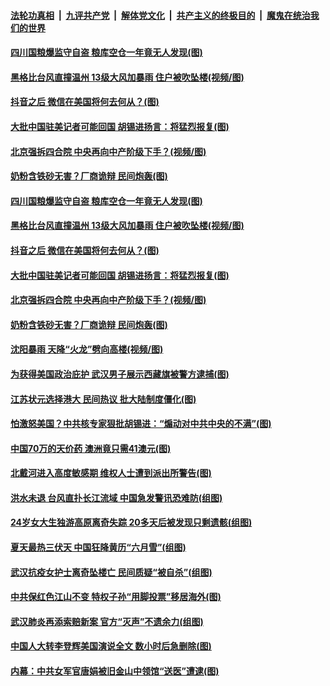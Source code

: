 ####  [法轮功真相](../../../../basic/blob/master/README.md?t=08050002) &nbsp;|&nbsp; [九评共产党](../../../../9ping.md/blob/master/README.md?t=08050002) &nbsp;|&nbsp; [解体党文化](../../../../jtdwh.md/blob/master/README.md?t=08050002)  &nbsp;|&nbsp; [共产主义的终极目的](../../../../gczydzjmd.md/blob/master/README.md?t=08050002) &nbsp;|&nbsp; [魔鬼在统治我们的世界](../../../../mgztzwmdsj.md/blob/master/README.md?t=08050002) 

#### [四川国粮爆监守自盗 粮库空仓一年竟无人发现(图)](../pages/p1/941889.md?t=08050002) 

#### [黑格比台风直撞温州 13级大风加暴雨 住户被吹坠楼(视频/图)](../pages/p1/941886.md?t=08050002) 

#### [抖音之后 微信在美国将何去何从？(图)](../pages/p1/941881.md?t=08050002) 

#### [大批中国驻美记者可能回国 胡锡进扬言：将猛烈报复(图)](../pages/p1/941870.md?t=08050002) 

#### [北京强拆四合院 中央再向中产阶级下手？(视频/图)](../pages/p1/941779.md?t=08050002) 

#### [奶粉含铁砂无害？厂商诡辩 民间炮轰(图)](../pages/p1/941808.md?t=08050002) 

#### [四川国粮爆监守自盗 粮库空仓一年竟无人发现(图)](../pages/p1/941889.md?t=08050002) 

#### [黑格比台风直撞温州 13级大风加暴雨 住户被吹坠楼(视频/图)](../pages/p1/941886.md?t=08050002) 

#### [抖音之后 微信在美国将何去何从？(图)](../pages/p1/941881.md?t=08050002) 

#### [大批中国驻美记者可能回国 胡锡进扬言：将猛烈报复(图)](../pages/p1/941870.md?t=08050002) 

#### [北京强拆四合院 中央再向中产阶级下手？(视频/图)](../pages/p1/941779.md?t=08050002) 

#### [奶粉含铁砂无害？厂商诡辩 民间炮轰(图)](../pages/p1/941808.md?t=08050002) 

#### [沈阳暴雨 天降“火龙”劈向高楼(视频/图)](../pages/p1/941803.md?t=08050002) 

#### [为获得美国政治庇护 武汉男子展示西藏旗被警方逮捕(图)](../pages/p1/941776.md?t=08050002) 

#### [江苏状元选择港大 民间热议 批大陆制度僵化(图)](../pages/p1/941782.md?t=08050002) 

#### [怕激怒美国？中共核专家狠批胡锡进：“煽动对中共中央的不满”(图)](../pages/p1/941765.md?t=08050002) 

#### [中国70万的天价药 澳洲竟只需41澳元(图)](../pages/p1/941771.md?t=08050002) 

#### [北戴河进入高度敏感期 维权人士遭到派出所警告(图)](../pages/p1/941737.md?t=08050002) 

#### [洪水未退 台风直扑长江流域 中国急发警讯恐难防(组图)](../pages/p1/941699.md?t=08050002) 

#### [24岁女大生独游高原离奇失踪 20多天后被发现只剩遗骸(组图)](../pages/p1/941682.md?t=08050002) 

#### [夏天最热三伏天 中国狂降黄历“六月雪”(组图)](../pages/p1/941679.md?t=08050002) 

#### [武汉抗疫女护士离奇坠楼亡 民间质疑“被自杀”(组图)](../pages/p1/941617.md?t=08050002) 

#### [中共保红色江山不变 特权子孙“用脚投票”移居海外(图)](../pages/p1/941595.md?t=08050002) 

#### [武汉肺炎再添索赔新案 官方“灭声”不遗余力(组图)](../pages/p1/941590.md?t=08050002) 

#### [中国人大转李登辉美国演说全文 数小时后急删除(图)](../pages/p1/941588.md?t=08050002) 

#### [内幕：中共女军官唐娟被旧金山中领馆“送医”遭逮(图)](../pages/p1/941509.md?t=08050002) 

